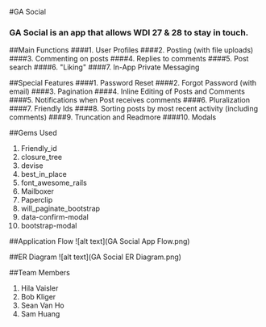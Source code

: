 #GA Social

### GA Social is an app that allows WDI 27 & 28 to stay in touch.

##Main Functions
####1. User Profiles
####2. Posting (with file uploads)
####3. Commenting on posts
####4. Replies to comments
####5. Post search
####6. "Liking"
####7. In-App Private Messaging

##Special Features
####1. Password Reset
####2. Forgot Password (with email)
####3. Pagination
####4. Inline Editing of Posts and Comments
####5. Notifications when Post receives comments
####6. Pluralization
####7. Friendly Ids
####8. Sorting posts by most recent activity (including comments)
####9. Truncation and Readmore
####10. Modals

##Gems Used
1. Friendly_id
2. closure_tree
3. devise
4. best_in_place
5. font_awesome_rails
6. Mailboxer
7. Paperclip
8. will_paginate_bootstrap
9. data-confirm-modal
10. bootstrap-modal

##Application Flow
  ![alt text](GA Social App Flow.png)

##ER Diagram
  ![alt text](GA Social ER Diagram.png)

##Team Members
1.  Hila Vaisler
2. Bob Kliger
3. Sean Van Ho
4. Sam Huang
